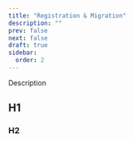 ```yaml
---
title: "Registration & Migration"
description: ""
prev: false
next: false
draft: true
sidebar:
  order: 2
---
```


Description

## H1

### H2
